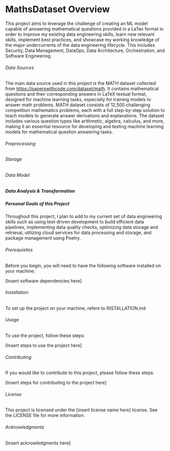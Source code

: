 # MathsDataset Overview

This project aims to leverage the challenge of creating an ML model capable of answering mathematical questions provided in a LaTex format in order to improve my existing data engineering skills, learn new relevant skills, implement best practices, and showcase my working knowledge of the major undercurrents of the data engineering lifecycle. This includes Security, Data Management, DataOps, Data Architecture, Orchestration, and Software Engineering.

###### Data Sources
The main data source used in this project is the MATH dataset collected from https://paperswithcode.com/dataset/math. It contains mathematical questions and their corresponding answers in LaTeX textual format, designed for machine learning tasks, especially for training models to answer math problems. MATH dataset consists of 12,500 challenging competition mathematics problems, each with a full step-by-step solution to teach models to generate answer derivations and explanations. The dataset includes various question types like arithmetic, algebra, calculus, and more, making it an essential resource for developing and testing machine learning models for mathematical question answering tasks.

###### Preprocessing

###### Storage

###### Data Model

##### Data Analysis & Transformation

##### Personal Goals of this Project
Throughout this project, I plan to add to my current set of data engineering skills such as using test-driven development to build efficient data pipelines, implementing data quality checks, optimizing data storage and retrieval,  utilizing cloud services for data processing and storage, and package management using Poetry.

###### Prerequisites

Before you begin, you will need to have the following software installed on your machine:

[Insert software dependencies here]

###### Installation

To set up the project on your machine, refere to INSTALLATION.md

###### Usage

To use the project, follow these steps:

[Insert steps to use the project here]

###### Contributing
If you would like to contribute to this project, please follow these steps:

[Insert steps for contributing to the project here]

###### License

This project is licensed under the [insert license name here] license. See the LICENSE file for more information.

###### Acknowledgments

[Insert acknowledgments here]
